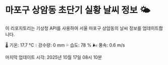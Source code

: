 
# 마포구 상암동 초단기 실황 날씨 정보 🌤️

이 리포지토리는 기상청 API를 사용하여 서울 마포구 상암동의 날씨 정보를 업데이트합니다. 

🌡️ 기온: 17.7 ℃
💧 강수량: 0 mm
💦 습도: 78 %
🌬️ 풍속: 0.6 m/s

마지막 업데이트 시각: 2025년 10월 17일 08시 10분    
